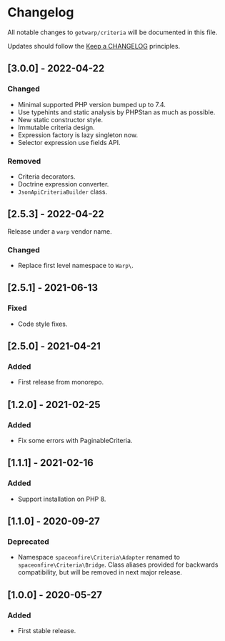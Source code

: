 # Changelog

All notable changes to `getwarp/criteria` will be documented in this file.

Updates should follow the [Keep a CHANGELOG](http://keepachangelog.com/) principles.

## [3.0.0] - 2022-04-22

### Changed

- Minimal supported PHP version bumped up to 7.4.
- Use typehints and static analysis by PHPStan as much as possible.
- New static constructor style.
- Immutable criteria design.
- Expression factory is lazy singleton now.
- Selector expression use fields API.

### Removed

- Criteria decorators.
- Doctrine expression converter.
- `JsonApiCriteriaBuilder` class.

## [2.5.3] - 2022-04-22

Release under a `warp` vendor name.

### Changed

- Replace first level namespace to `Warp\`.

## [2.5.1] - 2021-06-13

### Fixed

- Code style fixes.

## [2.5.0] - 2021-04-21

### Added

-   First release from monorepo.

## [1.2.0] - 2021-02-25

### Added

-   Fix some errors with PaginableCriteria.

## [1.1.1] - 2021-02-16

### Added

-   Support installation on PHP 8.

## [1.1.0] - 2020-09-27

### Deprecated

-   Namespace `spaceonfire\Criteria\Adapter` renamed to `spaceonfire\Criteria\Bridge`. Class aliases provided for
    backwards compatibility, but will be removed in next major release.

## [1.0.0] - 2020-05-27

### Added

-   First stable release.
